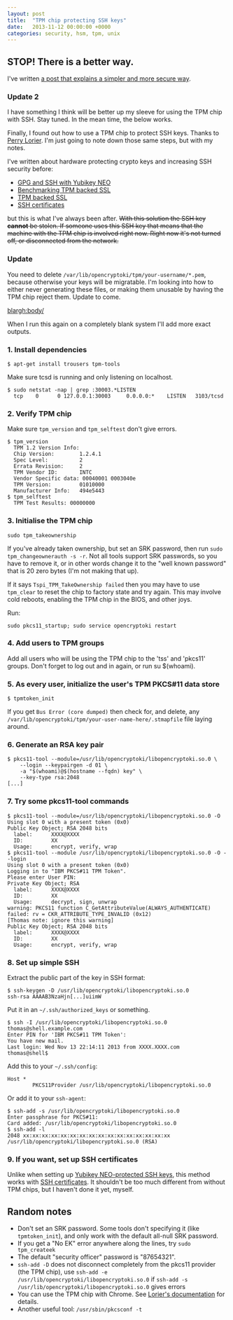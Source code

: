 ```yaml
---
layout: post
title:  "TPM chip protecting SSH keys"
date:   2013-11-12 00:00:00 +0000
categories: security, hsm, tpm, unix
---
```

## STOP! There is a better way.

I've written [a post that explains a simpler and more secure
way](/2013/11/TPM-chip-protecting-SSH-keys---properly.html).

### Update 2

I have something I think will be better up my sleeve for using the TPM
chip with SSH. Stay tuned. In the mean time, the below works.

Finally, I found out how to use a TPM chip to protect SSH keys.
Thanks to [Perry Lorier](http://www.lorier.net/docs/tpm).  I'm just
going to note down those same steps, but with my notes.

I've written about hardware protecting crypto keys and increasing SSH
security before:

* [GPG and SSH with Yubikey NEO](/2013/02/GPG-and-SSH-with-Yubikey-NEO)
* [Benchmarking TPM backed SSL](/2012/02/Benchmarking-TPM-backed-SSL)
* [TPM backed SSL](/2012/02/TPM-backed-SSL)
* [SSH certificates](/2011/07/OpenSSH-certificates)

but this is what I've always been after. <strike>With this solution
the SSH key <b>cannot</b> be stolen. If someone uses this SSH key that
means that the machine with the TPM chip is involved right now. Right
now it's not turned off, or disconnected from the network.</strike>

### Update

You need to delete `/var/lib/opencryptoki/tpm/your-username/*.pem`,
because otherwise your keys will be migratable. I'm looking into how
to either never generating these files, or making them unusable by
having the TPM chip reject them. Update to come.

<blargh:body/>

When I run this again on a completely blank system I'll add more exact
outputs.

### 1. Install dependencies

```
$ apt-get install trousers tpm-tools
```

Make sure tcsd is running and only listening on localhost.
```
$ sudo netstat -nap | grep :30003.*LISTEN
  tcp    0      0 127.0.0.1:30003     0.0.0.0:*    LISTEN   3103/tcsd
```

### 2. Verify TPM chip

Make sure `tpm_version` and `tpm_selftest` don't give errors.

```
$ tpm_version
  TPM 1.2 Version Info:
  Chip Version:        1.2.4.1
  Spec Level:          2
  Errata Revision:     2
  TPM Vendor ID:       INTC
  Vendor Specific data: 00040001 0003040e
  TPM Version:         01010000
  Manufacturer Info:   494e5443
$ tpm_selftest
  TPM Test Results: 00000000
```

### 3. Initialise the TPM chip

```
sudo tpm_takeownership
```

If you've already taken ownership, but set an SRK password, then run
`sudo tpm_changeownerauth -s -r`. Not all tools support
SRK passwords, so you have to remove it, or in other words change it
to the "well known password" that is 20 zero bytes (I'm not making
that up).

If it says `Tspi_TPM_TakeOwnership failed` then you may have to use
`tpm_clear` to reset the chip to factory state and try again. This may
involve cold reboots, enabling the TPM chip in the BIOS, and other
joys.

Run:

```
sudo pkcs11_startup; sudo service opencryptoki restart
```

### 4. Add users to TPM groups

Add all users who will be using the TPM chip to the 'tss' and 'pkcs11' groups.
Don't forget to log out and in again, or run <quote>su $(whoami)</quote>.

### 5. As every user, initialize the user's TPM PKCS#11 data store</h1>

```
$ tpmtoken_init
```

If you get `Bus Error (core dumped)` then check for, and delete, any
`/var/lib/opencryptoki/tpm/your-user-name-here/.stmapfile` file laying
around.

### 6. Generate an RSA key pair

```
$ pkcs11-tool --module=/usr/lib/opencryptoki/libopencryptoki.so.0 \
    --login --keypairgen -d 01 \
    -a "$(whoami)@$(hostname --fqdn) key" \
    --key-type rsa:2048
[...]
```

### 7. Try some pkcs11-tool commands

```
$ pkcs11-tool --module=/usr/lib/opencryptoki/libopencryptoki.so.0 -O
Using slot 0 with a present token (0x0)
Public Key Object; RSA 2048 bits
  label:      XXXX@XXXX
  ID:         XX
  Usage:      encrypt, verify, wrap
$ pkcs11-tool --module /usr/lib/opencryptoki/libopencryptoki.so.0 -O --login
Using slot 0 with a present token (0x0)
Logging in to "IBM PKCS#11 TPM Token".
Please enter User PIN:
Private Key Object; RSA
  label:      XXXX@XXXX
  ID:         XX
  Usage:      decrypt, sign, unwrap
warning: PKCS11 function C_GetAttributeValue(ALWAYS_AUTHENTICATE) failed: rv = CKR_ATTRIBUTE_TYPE_INVALID (0x12)
[Thomas note: ignore this warning]
Public Key Object; RSA 2048 bits
  label:      XXXX@XXXX
  ID:         XX
  Usage:      encrypt, verify, wrap
```

### 8. Set up simple SSH

Extract the public part of the key in SSH format:

```
$ ssh-keygen -D /usr/lib/opencryptoki/libopencryptoki.so.0
ssh-rsa AAAAB3NzaHjn[...]uiimW
```

Put it in an `~/.ssh/authorized_keys` or something.

```
$ ssh -I /usr/lib/opencryptoki/libopencryptoki.so.0 thomas@shell.example.com
Enter PIN for 'IBM PKCS#11 TPM Token':
You have new mail.
Last login: Wed Nov 13 22:14:11 2013 from XXXX.XXXX.com
thomas@shell$
```

Add this to your `~/.ssh/config`:
```
Host *
        PKCS11Provider /usr/lib/opencryptoki/libopencryptoki.so.0
```

Or add it to your `ssh-agent`:

```
$ ssh-add -s /usr/lib/opencryptoki/libopencryptoki.so.0
Enter passphrase for PKCS#11:
Card added: /usr/lib/opencryptoki/libopencryptoki.so.0
$ ssh-add -l
2048 xx:xx:xx:xx:xx:xx:xx:xx:xx:xx:xx:xx:xx:xx:xx:xx /usr/lib/opencryptoki/libopencryptoki.so.0 (RSA)
```

### 9. If you want, set up SSH certificates

Unlike when setting up [Yubikey NEO-protected
SSH keys](/2013/02/GPG-and-SSH-with-Yubikey-NEO.html), this method
works with [SSH certificates](/2011/07/OpenSSH-certificates)</a>. It
shouldn't be too much different from without TPM chips, but I haven't
done it yet, myself.

## Random notes

* Don't set an SRK password. Some tools don't specifying it (like
  `tpmtoken_init`), and only work with the default all-null SRK
  password.
* If you get a "No EK" error anywhere along the lines, try `sudo
  tpm_createek`
* The default "security officer" password is "87654321".
* `ssh-add -D` does not disconnect completely from the pkcs11 provider (the TPM chip), use
  `ssh-add -e /usr/lib/opencryptoki/libopencryptoki.so.0`
  if `ssh-add -s /usr/lib/opencryptoki/libopencryptoki.so.0` gives errors
* You can use the TPM chip with Chrome. See [Lorier's
  documentation](http://www.lorier.net/docs/tpm) for details.
* Another useful tool: `/usr/sbin/pkcsconf -t`
